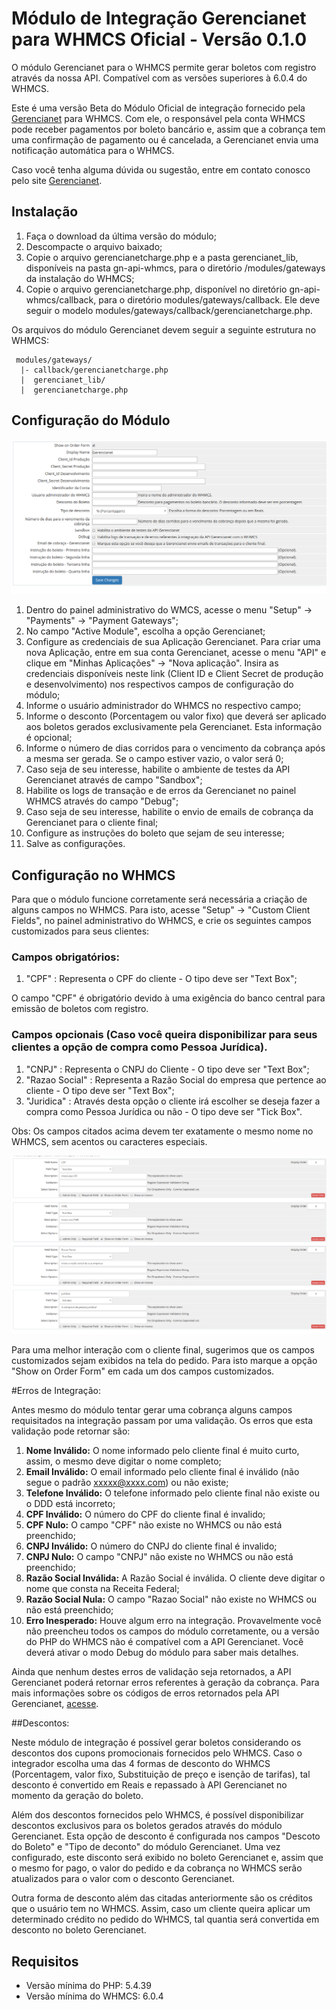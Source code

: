 # Módulo de Integração Gerencianet para WHMCS Oficial - Versão 0.1.0 #

O módulo Gerencianet para o WHMCS permite gerar boletos com registro através da nossa API.
Compatível com as versões superiores à 6.0.4 do WHMCS.

Este é uma versão Beta do Módulo Oficial de integração fornecido pela [Gerencianet](https://gerencianet.com.br/) para WHMCS. Com ele, o responsável pela conta WHMCS pode receber pagamentos por boleto bancário e, assim que a cobrança tem uma confirmação de pagamento ou é cancelada, a Gerencianet envia uma notificação automática para o WHMCS.

Caso você tenha alguma dúvida ou sugestão, entre em contato conosco pelo site [Gerencianet](https://gerencianet.com.br/).

## Instalação

1. Faça o download da última versão do módulo;
2. Descompacte o arquivo baixado;
3. Copie o arquivo gerencianetcharge.php e a pasta gerencianet_lib, disponíveis na pasta gn-api-whmcs, para o diretório /modules/gateways da instalação do WHMCS;
4. Copie o arquivo gerencianetcharge.php, disponível no diretório gn-api-whmcs/callback, para o diretório modules/gateways/callback. Ele deve seguir o modelo modules/gateways/callback/gerencianetcharge.php.

Os arquivos do módulo Gerencianet devem seguir a seguinte estrutura no WHMCS:

```
 modules/gateways/
  |- callback/gerencianetcharge.php
  |  gerencianet_lib/
  |  gerencianetcharge.php
```

## Configuração do Módulo

![Parametros de configuração do módulo Gerencianet](parametros_configuracao.png "Parametros de configuração do módulo Gerencianet")

1. Dentro do painel administrativo do WMCS, acesse o menu "Setup" -> "Payments" -> "Payment Gateways";
2. No campo "Active Module", escolha a opção Gerencianet;
3. Configure as credenciais de sua Aplicação Gerencianet. Para criar uma nova Aplicação, entre em sua conta Gerencianet, acesse o menu "API" e clique em "Minhas Aplicações" -> "Nova aplicação". Insira as credenciais disponíveis neste link (Client ID e Client Secret de produção e desenvolvimento) nos respectivos campos de configuração do módulo;
4. Informe o usuário administrador do WHMCS no respectivo campo; 
5. Informe o desconto (Porcentagem ou valor fixo) que deverá ser aplicado aos boletos gerados exclusivamente pela Gerencianet. Esta informação é opcional;
6. Informe o número de dias corridos para o vencimento da cobrança após a mesma ser gerada. Se o campo estiver vazio, o valor será 0;
7. Caso seja de seu interesse, habilite o ambiente de testes da API Gerencianet através de campo "Sandbox";
8. Habilite os logs de transação e de erros da Gerencianet no painel WHMCS através do campo "Debug";
9. Caso seja de seu interesse, habilite o envio de emails de cobrança da Gerencianet para o cliente final;
10. Configure as instruções do boleto que sejam de seu interesse;
11. Salve as configurações.

## Configuração no WHMCS

Para que o módulo funcione corretamente será necessária a criação de alguns campos no WHMCS. Para isto, acesse "Setup" -> "Custom Client Fields", no painel administrativo do WHMCS, e crie os seguintes campos customizados para seus clientes:

### Campos obrigatórios:

1. "CPF" : Representa o CPF do cliente - O tipo deve ser "Text Box";

O campo "CPF" é obrigatório devido à uma exigência do banco central para emissão de boletos com registro. 

### Campos opcionais (Caso você queira disponibilizar para seus clientes a opção de compra como Pessoa Jurídica).

1. "CNPJ" : Representa o CNPJ do Cliente - O tipo deve ser "Text Box";
2. "Razao Social" : Representa a Razão Social do empresa que pertence ao cliente - O tipo deve ser "Text Box";
3. "Juridica" : Através desta opção o cliente irá escolher se deseja fazer a compra como Pessoa Jurídica ou não - O tipo deve ser "Tick Box".

Obs: Os campos citados acima devem ter exatamente o mesmo nome no WHMCS, sem acentos ou caracteres especiais.

![Campos customizados à serem criados](custom_fields_demonstration.png "Campos customizados à serem criados.")

Para uma melhor interação com o cliente final, sugerimos que os campos customizados sejam exibidos na tela do pedido. Para isto marque a opção "Show on Order Form" em cada  um dos campos customizados.

#Erros de Integração:

Antes mesmo do módulo tentar gerar uma cobrança alguns campos requisitados na integração passam por uma validação. Os erros que esta validação pode retornar são:

1. **Nome Inválido:** O nome informado pelo cliente final é muito curto, assim, o mesmo deve digitar o nome completo;
2. **Email Inválido:** O email informado pelo cliente final é inválido (não segue o padrão xxxxx@xxxx.com) ou não existe;
3. **Telefone Inválido:** O telefone informado pelo cliente final não existe ou o DDD está incorreto;
4. **CPF Inválido:** O número do CPF do cliente final é invalido;
5. **CPF Nulo:** O campo "CPF" não existe no WHMCS ou não está preenchido;
6. **CNPJ Inválido:** O número do CNPJ do cliente final é invalido;
7. **CNPJ Nulo:** O campo "CNPJ" não existe no WHMCS ou não está preenchido;
8. **Razão Social Inválida:** A Razão Social é inválida. O cliente deve digitar o nome que consta na Receita Federal;
9. **Razão Social Nula:** O campo "Razao Social" não existe no WHMCS ou não está preenchido;
10. **Erro Inesperado:** Houve algum erro na integração. Provavelmente você não preencheu todos os campos do módulo corretamente, ou a versão do PHP do WHMCS não é compatível com a API Gerencianet. Você deverá ativar o modo Debug do módulo para saber mais detalhes.

Ainda que nenhum destes erros de validação seja retornados, a API Gerencianet poderá retornar erros referentes à geração da cobrança. Para mais informações sobre os códigos de erros retornados pela API Gerencianet, [acesse](https://docs.gerencianet.com.br/codigos-de-erros).

##Descontos:

Neste módulo de integração é possível gerar boletos considerando os descontos dos cupons promocionais fornecidos pelo WHMCS.
Caso o integrador escolha uma das 4 formas de desconto do WHMCS (Porcentagem, valor fixo, Substituição de preço e isenção de tarifas), tal desconto é convertido em Reais e repassado à API Gerencianet no momento da geração do boleto.

Além dos descontos fornecidos pelo WHMCS, é possível disponibilizar descontos exclusivos para os boletos gerados através do módulo Gerencianet. Esta opção de desconto é configurada nos campos "Descoto do Boleto" e "Tipo de deconto" do módulo Gerencianet. Uma vez configurado, este disconto será exibido no boleto Gerencianet e, assim que o mesmo for pago, o valor do pedido e da cobrança no WHMCS serão atualizados para o valor com o desconto Gerencianet.

Outra forma de desconto além das citadas anteriormente são os créditos que o usuário tem no WHMCS. Assim, caso um cliente queira aplicar um determinado crédito no pedido do WHMCS, tal quantia será convertida em desconto no boleto Gerencianet. 

## Requisitos

* Versão mínima do PHP: 5.4.39
* Versão mínima do WHMCS: 6.0.4


